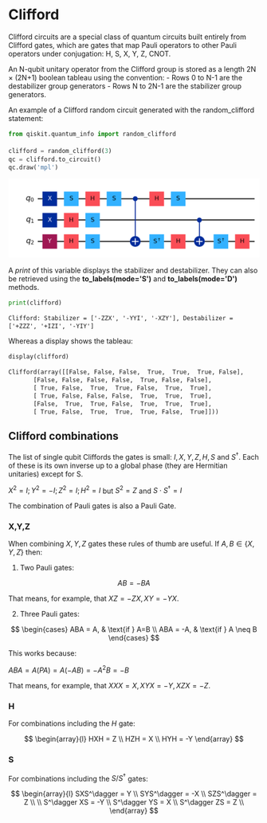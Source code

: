 # Clifford 

Clifford circuits are a special class of quantum circuits built entirely from Clifford gates, which are gates that map Pauli operators to other Pauli operators under conjugation: H, S, X, Y, Z, CNOT.

An N-qubit unitary operator from the Clifford group is stored as a length 2N × (2N+1) boolean tableau using the convention:
    - Rows 0 to N-1 are the destabilizer group generators
    - Rows N to 2N-1 are the stabilizer group generators.

An example of a Clifford random circuit generated with the random_clifford statement:

```python
from qiskit.quantum_info import random_clifford

clifford = random_clifford(3)
qc = clifford.to_circuit()
qc.draw('mpl')
```
!['random clifford'](../images/Clifford.png)

A *print* of this variable displays the stabilizer and destabilizer. They can also be retrieved using the **to_labels(mode='S')** and **to_labels(mode='D')** methods.

```python
print(clifford)
```

```
Clifford: Stabilizer = ['-ZZX', '-YYI', '-XZY'], Destabilizer = ['+ZZZ', '+IZI', '-YIY']
```

Whereas a display shows the tableau:
```python
display(clifford)
```

```
Clifford(array([[False, False, False,  True,  True,  True, False],
       [False, False, False, False,  True, False, False],
       [ True, False,  True,  True, False,  True,  True],
       [ True, False, False, False,  True,  True,  True],
       [False,  True,  True, False,  True,  True,  True],
       [ True, False,  True,  True,  True, False,  True]]))
```

## Clifford combinations

The list of single qubit Cliffords the gates is small: $I, X, Y, Z, H, S$ and $S^\dagger$.
Each of these is its own inverse up to a global phase (they are Hermitian unitaries) except for S.

$X^2 = I; Y^2 = -I; Z^2 = I; H^2 = I$ but $S^2 = Z$ and $S \cdot S^\dagger = I$

The combination of Pauli gates is also a Pauli Gate. 

### X,Y,Z

When combining $X,Y,Z$ gates these rules of thumb are useful. 
If $`A,B \in \{ X,Y,Z \}`$ then:

1. Two Pauli gates:

$$
AB = -BA
$$

That means, for example, that $XZ = -ZX, XY=-YX$.

2. Three Pauli gates:  

$$
\begin{cases}
ABA = A, & \text{if } A=B \\
ABA = -A, & \text{if } A \neq B
\end{cases}
$$
    
This works because:

$ABA = A(PA) = A(-AB) = -A^2B = -B$

That means, for example, that $XXX = X, XYX=-Y, XZX = -Z$. 

### H

For combinations including the $H$ gate:

$$
\begin{array}{l}
HXH = Z \\
HZH = X \\
HYH = -Y
\end{array}
$$

### S

For combinations including the $S/S^\dagger$ gates:

$$
\begin{array}{l}
SXS^\dagger = Y \\
SYS^\dagger = -X \\ 
SZS^\dagger = Z \\ 
\\
S^\dagger XS = -Y \\ 
S^\dagger YS = X \\ 
S^\dagger ZS = Z \\ 
\end{array}
$$




